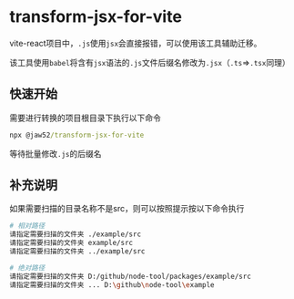 # transform-jsx-for-vite

vite-react项目中，`.js`使用`jsx`会直接报错，可以使用该工具辅助迁移。

该工具使用`babel`将含有`jsx`语法的`.js`文件后缀名修改为`.jsx`（`.ts`=>`.tsx`同理）

## 快速开始

需要进行转换的项目根目录下执行以下命令

```cmd
npx @jaw52/transform-jsx-for-vite
```

等待批量修改`.js`的后缀名

## 补充说明

如果需要扫描的目录名称不是src，则可以按照提示按以下命令执行

```bash
# 相对路径
请指定需要扫描的文件夹 ./example/src
请指定需要扫描的文件夹 example/src
请指定需要扫描的文件夹 ../example/src

# 绝对路径
请指定需要扫描的文件夹 D:/github/node-tool/packages/example/src
请指定需要扫描的文件夹 ... D:\github\node-tool\example
```